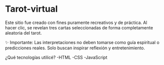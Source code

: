 # Tarot-virtual
Este sitio fue creado con fines puramente recreativos y de práctica.
Al hacer clic, se revelan tres cartas seleccionadas de forma completamente aleatoria del tarot.

✨ Importante: Las interpretaciones no deben tomarse como guía espiritual o predicciones reales. Solo buscan inspirar reflexión y entretenimiento.

¿Qué tecnologías utilicé?
-HTML
-CSS
-JavaScript

